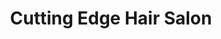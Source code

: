 ---
title: "Cutting Edge Hair Salon"
url: /ballinaboola/cutting-edge-hair-salon/
shop: hairdresser
---